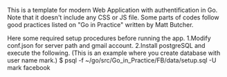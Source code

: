 This is a template for modern Web Application with authentification in Go.
Note that it doesn't include any CSS or JS file.
Some parts of codes follow good practices listed on "Go in Practice" written by Matt Butcher.

Here some required setup procedures before running the app.
1.Modify conf.json for server path and gmail account. 
2.Install postgreSQL and execute the following. (This is an example where you create database with user name mark.)
    $ psql -f ~/go/src/Go_in_Practice/FB/data/setup.sql -U mark facebook